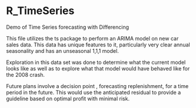 R_TimeSeries
============

Demo of Time Series forecasting with Differencing

This file utilizes the ts package to perform an ARIMA model on new car sales data.  This data has unique features to it, particularly very clear annual seasonality and has an unseasonal 1,1,1 model.  

Exploration in this data set was done to determine what the current model looks like as well as to explore what that model would have behaved like for the 2008 crash.  

Future plans involve a decision point , forecasting replenishment, for a time period in the future.  This would use the anticipated residual to provide a guideline based on optimal profit with minimal risk.
